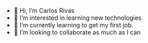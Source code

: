 - 👋 Hi, I’m Carlos Rivas 
- 👀 I’m interested in learning new technologies
- 🌱 I’m currently learning  to get my first job.
- 💞️ I’m looking to collaborate as much as I can

